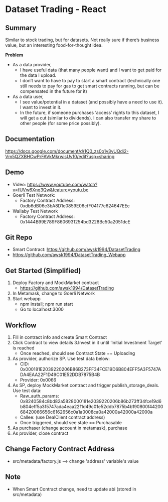 # Dataset Trading - React

## Summary 
Similar to stock trading, but for datasets. Not really sure if there’s business value, but an interesting food-for-thought idea.

**Problem**
* As a data provider, 
	* I have useful data (that many people want) and I want to get paid for the data I upload.
	* I don’t want to have to pay to start a smart contract (technically one still needs to pay for gas to get smart contracts running, but can be compensated in the future for it)
* As a data user,
	* I see value/potential in a dataset (and possibly have a need to use it). I want to invest in it. 
	* In the future, if someone purchases ‘access’ rights to this dataset, I will get a cut (similar to dividends). I can also transfer my share to other people (for some price possibly).

## Documentation
https://docs.google.com/document/d/1Q0_zs0o1v3vUQdi2-Vm5QZXBHCwPrFAVkMkrwisUv10/edit?usp=sharing

## Demo
* Video: https://www.youtube.com/watch?v=fUVw6Xnq3Qw&feature=youtu.be
* Goerli Test Network:
	* Factory Contract Address: 0xdb6dB06e3bA8D1e0859E06cfF04177c624647EEc
* Wallaby Test Network
    * Factory Contract Address: 0x1444B99E789F8606931254bd3228Bc50a2051dcE

## Git Repo
* Smart Contract: https://github.com/awsk1994/DatasetTrading
* https://github.com/awsk1994/DatasetTrading_Webapp

## Get Started (Simplified)
1. Deploy Factory and MockMarket contract 
    * https://github.com/awsk1994/DatasetTrading
2. In Metamask, change to Goerli Network
3. Start webapp
    * npm install; npm run start
    * Go to localhost:3000

## Workflow
1. Fill in contract info and create Smart Contract
2. Click Contract to view details
3.Invest in it until ‘Initial Investment Target’ is reached
    * Once reached, should see Contract State == Uploading
4. As provider, authorize SP. Use test data below:
    * CID: 0x000181E2039220206B86B273FF34FCE19D6B804EFF5A3F5747ADA4EAA22F1D49C01E52DDB7875B4B
    * Provider: 0x0066
5. As SP, deploy MockMarket contract and trigger publish_storage_deals. Use test data:
    * Raw_auth_params: 0x8240584c8bd82a5828000181e2039220206b86b273ff34fce19d6b804eff5a3f5747ada4eaa22f1d49c01e52ddb7875b4b190800f4420068420066656c6162656c0a1a0008ca0a42000a42000a42000a
    * Callee: (use DealClient contract address)
    * Once triggered, should see state == Purchasable
6. As purchaser (change account in metamask), purchase
7. As provider, close contract


## Change Factory Contract Address
* src/metadata/factory.js --> change 'address' variable's value

## Note
* When Smart Contract change, need to update abi (stored in src/metadata)
